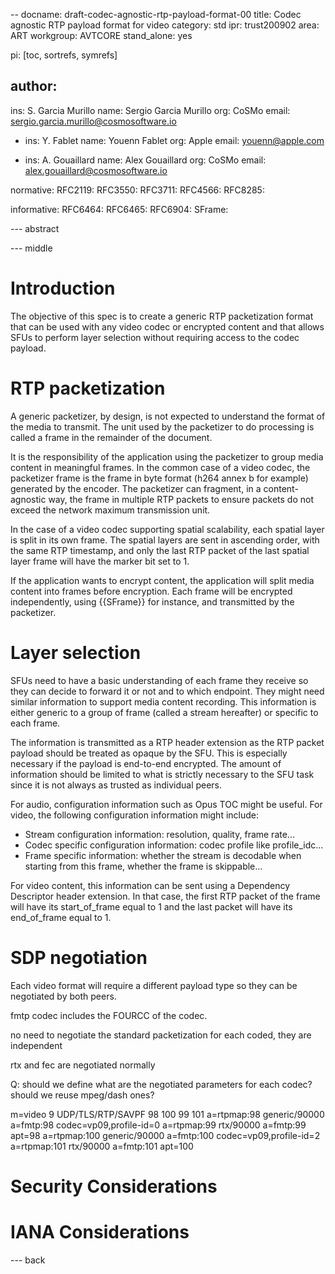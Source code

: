--
docname: draft-codec-agnostic-rtp-payload-format-00
title: Codec agnostic RTP payload format for video
category: std
ipr: trust200902
area: ART
workgroup: AVTCORE
stand_alone: yes

pi: [toc, sortrefs, symrefs]

author:
-
  ins: S. Garcia Murillo
  name: Sergio Garcia Murillo
  org: CoSMo
  email: sergio.garcia.murillo@cosmosoftware.io

-
  ins: Y. Fablet
  name: Youenn Fablet
  org: Apple
  email: youenn@apple.com 
  
-
  ins: A. Gouaillard
  name: Alex Gouaillard
  org: CoSMo
  email: alex.gouaillard@cosmosoftware.io



normative:
  RFC2119:
  RFC3550:
  RFC3711:
  RFC4566:
  RFC8285:

informative:
  RFC6464:
  RFC6465:
  RFC6904:
  SFrame:

--- abstract



--- middle

Introduction
============

The objective of this spec is to create a generic RTP packetization format that can be used with any video codec or encrypted content and that allows SFUs to perform layer selection without requiring access to the codec payload.

RTP packetization
=======================

A generic packetizer, by design, is not expected to understand the format of the media to transmit.
The unit used by the packetizer to do processing is called a frame in the remainder of the document.

It is the responsibility of the application using the packetizer to group media content in meaningful frames.
In the common case of a video codec, the packetizer frame is the frame in byte format (h264 annex b for example) generated by the encoder.
The packetizer can fragment, in a content-agnostic way, the frame in multiple RTP packets to ensure packets do not exceed the network maximum transmission unit.

In the case of a video codec supporting spatial scalability, each spatial layer is split in its own frame.
The spatial layers are sent in ascending order, with the same RTP timestamp, and only the last RTP packet of the last spatial layer frame will have the marker bit set to 1.

If the application wants to encrypt content, the application will split media content into frames before encryption.
Each frame will be encrypted independently, using {{SFrame}} for instance, and transmitted by the packetizer.

Layer selection
=======================

SFUs need to have a basic understanding of each frame they receive so they can decide to forward it or not and to which endpoint.
They might need similar information to support media content recording.
This information is either generic to a group of frame (called a stream hereafter) or specific to each frame.

The information is transmitted as a RTP header extension as the RTP packet payload should be treated as opaque by the SFU.
This is especially necessary if the payload is end-to-end encrypted.
The amount of information should be limited to what is strictly necessary to the SFU task since it is not always as trusted as individual peers.

For audio, configuration information such as Opus TOC might be useful.
For video, the following configuration information might include:
- Stream configuration information: resolution, quality, frame rate...
- Codec specific configuration information: codec profile like profile_idc...
- Frame specific information: whether the stream is decodable when starting from this frame, whether the frame is skippable...

For video content, this information can be sent using a Dependency Descriptor header extension.
In that case, the first RTP packet of the frame will have its start_of_frame equal to 1 and the last packet will have its end_of_frame equal to 1.

SDP negotiation
=======================
Each video format will require a different payload type so they can be negotiated by both peers.

fmtp codec includes the FOURCC of the codec.

no need to negotiate the standard packetization for each coded, they are independent

rtx and fec are negotiated normally

Q: should we define what are the negotiated parameters for each codec? should we reuse mpeg/dash ones?


m=video 9 UDP/TLS/RTP/SAVPF 98 100 99 101
a=rtpmap:98 generic/90000
a=fmtp:98 codec=vp09,profile-id=0
a=rtpmap:99 rtx/90000
a=fmtp:99 apt=98
a=rtpmap:100 generic/90000
a=fmtp:100 codec=vp09,profile-id=2
a=rtpmap:101 rtx/90000
a=fmtp:101 apt=100


Security Considerations
=======================

IANA Considerations
===================


--- back
